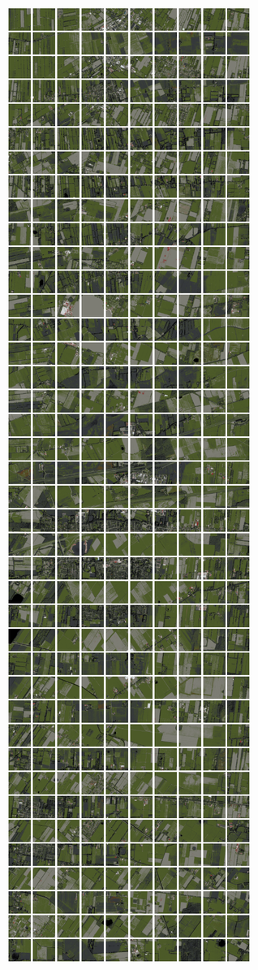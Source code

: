 <html>
<div>
<img src="https://github.com/HakkaTjakka/NL_TILE_MAP/blob/main/18/642/-1066/r.6420.-10660.png" height="44" width="44">
<img src="https://github.com/HakkaTjakka/NL_TILE_MAP/blob/main/18/642/-1066/r.6421.-10660.png" height="44" width="44">
<img src="https://github.com/HakkaTjakka/NL_TILE_MAP/blob/main/18/642/-1066/r.6422.-10660.png" height="44" width="44">
<img src="https://github.com/HakkaTjakka/NL_TILE_MAP/blob/main/18/642/-1066/r.6423.-10660.png" height="44" width="44">
<img src="https://github.com/HakkaTjakka/NL_TILE_MAP/blob/main/18/642/-1066/r.6424.-10660.png" height="44" width="44">
<img src="https://github.com/HakkaTjakka/NL_TILE_MAP/blob/main/18/642/-1066/r.6425.-10660.png" height="44" width="44">
<img src="https://github.com/HakkaTjakka/NL_TILE_MAP/blob/main/18/642/-1066/r.6426.-10660.png" height="44" width="44">
<img src="https://github.com/HakkaTjakka/NL_TILE_MAP/blob/main/18/642/-1066/r.6427.-10660.png" height="44" width="44">
<img src="https://github.com/HakkaTjakka/NL_TILE_MAP/blob/main/18/642/-1066/r.6428.-10660.png" height="44" width="44">
<img src="https://github.com/HakkaTjakka/NL_TILE_MAP/blob/main/18/642/-1066/r.6429.-10660.png" height="44" width="44">
<img src="https://github.com/HakkaTjakka/NL_TILE_MAP/blob/main/18/643/-1066/r.6430.-10660.png" height="44" width="44">
<img src="https://github.com/HakkaTjakka/NL_TILE_MAP/blob/main/18/643/-1066/r.6431.-10660.png" height="44" width="44">
<img src="https://github.com/HakkaTjakka/NL_TILE_MAP/blob/main/18/643/-1066/r.6432.-10660.png" height="44" width="44">
<img src="https://github.com/HakkaTjakka/NL_TILE_MAP/blob/main/18/643/-1066/r.6433.-10660.png" height="44" width="44">
<img src="https://github.com/HakkaTjakka/NL_TILE_MAP/blob/main/18/643/-1066/r.6434.-10660.png" height="44" width="44">
<img src="https://github.com/HakkaTjakka/NL_TILE_MAP/blob/main/18/643/-1066/r.6435.-10660.png" height="44" width="44">
<img src="https://github.com/HakkaTjakka/NL_TILE_MAP/blob/main/18/643/-1066/r.6436.-10660.png" height="44" width="44">
<img src="https://github.com/HakkaTjakka/NL_TILE_MAP/blob/main/18/643/-1066/r.6437.-10660.png" height="44" width="44">
<img src="https://github.com/HakkaTjakka/NL_TILE_MAP/blob/main/18/643/-1066/r.6438.-10660.png" height="44" width="44">
<img src="https://github.com/HakkaTjakka/NL_TILE_MAP/blob/main/18/643/-1066/r.6439.-10660.png" height="44" width="44">
<br>
<img src="https://github.com/HakkaTjakka/NL_TILE_MAP/blob/main/18/642/-1066/r.6420.-10659.png" height="44" width="44">
<img src="https://github.com/HakkaTjakka/NL_TILE_MAP/blob/main/18/642/-1066/r.6421.-10659.png" height="44" width="44">
<img src="https://github.com/HakkaTjakka/NL_TILE_MAP/blob/main/18/642/-1066/r.6422.-10659.png" height="44" width="44">
<img src="https://github.com/HakkaTjakka/NL_TILE_MAP/blob/main/18/642/-1066/r.6423.-10659.png" height="44" width="44">
<img src="https://github.com/HakkaTjakka/NL_TILE_MAP/blob/main/18/642/-1066/r.6424.-10659.png" height="44" width="44">
<img src="https://github.com/HakkaTjakka/NL_TILE_MAP/blob/main/18/642/-1066/r.6425.-10659.png" height="44" width="44">
<img src="https://github.com/HakkaTjakka/NL_TILE_MAP/blob/main/18/642/-1066/r.6426.-10659.png" height="44" width="44">
<img src="https://github.com/HakkaTjakka/NL_TILE_MAP/blob/main/18/642/-1066/r.6427.-10659.png" height="44" width="44">
<img src="https://github.com/HakkaTjakka/NL_TILE_MAP/blob/main/18/642/-1066/r.6428.-10659.png" height="44" width="44">
<img src="https://github.com/HakkaTjakka/NL_TILE_MAP/blob/main/18/642/-1066/r.6429.-10659.png" height="44" width="44">
<img src="https://github.com/HakkaTjakka/NL_TILE_MAP/blob/main/18/643/-1066/r.6430.-10659.png" height="44" width="44">
<img src="https://github.com/HakkaTjakka/NL_TILE_MAP/blob/main/18/643/-1066/r.6431.-10659.png" height="44" width="44">
<img src="https://github.com/HakkaTjakka/NL_TILE_MAP/blob/main/18/643/-1066/r.6432.-10659.png" height="44" width="44">
<img src="https://github.com/HakkaTjakka/NL_TILE_MAP/blob/main/18/643/-1066/r.6433.-10659.png" height="44" width="44">
<img src="https://github.com/HakkaTjakka/NL_TILE_MAP/blob/main/18/643/-1066/r.6434.-10659.png" height="44" width="44">
<img src="https://github.com/HakkaTjakka/NL_TILE_MAP/blob/main/18/643/-1066/r.6435.-10659.png" height="44" width="44">
<img src="https://github.com/HakkaTjakka/NL_TILE_MAP/blob/main/18/643/-1066/r.6436.-10659.png" height="44" width="44">
<img src="https://github.com/HakkaTjakka/NL_TILE_MAP/blob/main/18/643/-1066/r.6437.-10659.png" height="44" width="44">
<img src="https://github.com/HakkaTjakka/NL_TILE_MAP/blob/main/18/643/-1066/r.6438.-10659.png" height="44" width="44">
<img src="https://github.com/HakkaTjakka/NL_TILE_MAP/blob/main/18/643/-1066/r.6439.-10659.png" height="44" width="44">
<br>
<img src="https://github.com/HakkaTjakka/NL_TILE_MAP/blob/main/18/642/-1066/r.6420.-10658.png" height="44" width="44">
<img src="https://github.com/HakkaTjakka/NL_TILE_MAP/blob/main/18/642/-1066/r.6421.-10658.png" height="44" width="44">
<img src="https://github.com/HakkaTjakka/NL_TILE_MAP/blob/main/18/642/-1066/r.6422.-10658.png" height="44" width="44">
<img src="https://github.com/HakkaTjakka/NL_TILE_MAP/blob/main/18/642/-1066/r.6423.-10658.png" height="44" width="44">
<img src="https://github.com/HakkaTjakka/NL_TILE_MAP/blob/main/18/642/-1066/r.6424.-10658.png" height="44" width="44">
<img src="https://github.com/HakkaTjakka/NL_TILE_MAP/blob/main/18/642/-1066/r.6425.-10658.png" height="44" width="44">
<img src="https://github.com/HakkaTjakka/NL_TILE_MAP/blob/main/18/642/-1066/r.6426.-10658.png" height="44" width="44">
<img src="https://github.com/HakkaTjakka/NL_TILE_MAP/blob/main/18/642/-1066/r.6427.-10658.png" height="44" width="44">
<img src="https://github.com/HakkaTjakka/NL_TILE_MAP/blob/main/18/642/-1066/r.6428.-10658.png" height="44" width="44">
<img src="https://github.com/HakkaTjakka/NL_TILE_MAP/blob/main/18/642/-1066/r.6429.-10658.png" height="44" width="44">
<img src="https://github.com/HakkaTjakka/NL_TILE_MAP/blob/main/18/643/-1066/r.6430.-10658.png" height="44" width="44">
<img src="https://github.com/HakkaTjakka/NL_TILE_MAP/blob/main/18/643/-1066/r.6431.-10658.png" height="44" width="44">
<img src="https://github.com/HakkaTjakka/NL_TILE_MAP/blob/main/18/643/-1066/r.6432.-10658.png" height="44" width="44">
<img src="https://github.com/HakkaTjakka/NL_TILE_MAP/blob/main/18/643/-1066/r.6433.-10658.png" height="44" width="44">
<img src="https://github.com/HakkaTjakka/NL_TILE_MAP/blob/main/18/643/-1066/r.6434.-10658.png" height="44" width="44">
<img src="https://github.com/HakkaTjakka/NL_TILE_MAP/blob/main/18/643/-1066/r.6435.-10658.png" height="44" width="44">
<img src="https://github.com/HakkaTjakka/NL_TILE_MAP/blob/main/18/643/-1066/r.6436.-10658.png" height="44" width="44">
<img src="https://github.com/HakkaTjakka/NL_TILE_MAP/blob/main/18/643/-1066/r.6437.-10658.png" height="44" width="44">
<img src="https://github.com/HakkaTjakka/NL_TILE_MAP/blob/main/18/643/-1066/r.6438.-10658.png" height="44" width="44">
<img src="https://github.com/HakkaTjakka/NL_TILE_MAP/blob/main/18/643/-1066/r.6439.-10658.png" height="44" width="44">
<br>
<img src="https://github.com/HakkaTjakka/NL_TILE_MAP/blob/main/18/642/-1066/r.6420.-10657.png" height="44" width="44">
<img src="https://github.com/HakkaTjakka/NL_TILE_MAP/blob/main/18/642/-1066/r.6421.-10657.png" height="44" width="44">
<img src="https://github.com/HakkaTjakka/NL_TILE_MAP/blob/main/18/642/-1066/r.6422.-10657.png" height="44" width="44">
<img src="https://github.com/HakkaTjakka/NL_TILE_MAP/blob/main/18/642/-1066/r.6423.-10657.png" height="44" width="44">
<img src="https://github.com/HakkaTjakka/NL_TILE_MAP/blob/main/18/642/-1066/r.6424.-10657.png" height="44" width="44">
<img src="https://github.com/HakkaTjakka/NL_TILE_MAP/blob/main/18/642/-1066/r.6425.-10657.png" height="44" width="44">
<img src="https://github.com/HakkaTjakka/NL_TILE_MAP/blob/main/18/642/-1066/r.6426.-10657.png" height="44" width="44">
<img src="https://github.com/HakkaTjakka/NL_TILE_MAP/blob/main/18/642/-1066/r.6427.-10657.png" height="44" width="44">
<img src="https://github.com/HakkaTjakka/NL_TILE_MAP/blob/main/18/642/-1066/r.6428.-10657.png" height="44" width="44">
<img src="https://github.com/HakkaTjakka/NL_TILE_MAP/blob/main/18/642/-1066/r.6429.-10657.png" height="44" width="44">
<img src="https://github.com/HakkaTjakka/NL_TILE_MAP/blob/main/18/643/-1066/r.6430.-10657.png" height="44" width="44">
<img src="https://github.com/HakkaTjakka/NL_TILE_MAP/blob/main/18/643/-1066/r.6431.-10657.png" height="44" width="44">
<img src="https://github.com/HakkaTjakka/NL_TILE_MAP/blob/main/18/643/-1066/r.6432.-10657.png" height="44" width="44">
<img src="https://github.com/HakkaTjakka/NL_TILE_MAP/blob/main/18/643/-1066/r.6433.-10657.png" height="44" width="44">
<img src="https://github.com/HakkaTjakka/NL_TILE_MAP/blob/main/18/643/-1066/r.6434.-10657.png" height="44" width="44">
<img src="https://github.com/HakkaTjakka/NL_TILE_MAP/blob/main/18/643/-1066/r.6435.-10657.png" height="44" width="44">
<img src="https://github.com/HakkaTjakka/NL_TILE_MAP/blob/main/18/643/-1066/r.6436.-10657.png" height="44" width="44">
<img src="https://github.com/HakkaTjakka/NL_TILE_MAP/blob/main/18/643/-1066/r.6437.-10657.png" height="44" width="44">
<img src="https://github.com/HakkaTjakka/NL_TILE_MAP/blob/main/18/643/-1066/r.6438.-10657.png" height="44" width="44">
<img src="https://github.com/HakkaTjakka/NL_TILE_MAP/blob/main/18/643/-1066/r.6439.-10657.png" height="44" width="44">
<br>
<img src="https://github.com/HakkaTjakka/NL_TILE_MAP/blob/main/18/642/-1066/r.6420.-10656.png" height="44" width="44">
<img src="https://github.com/HakkaTjakka/NL_TILE_MAP/blob/main/18/642/-1066/r.6421.-10656.png" height="44" width="44">
<img src="https://github.com/HakkaTjakka/NL_TILE_MAP/blob/main/18/642/-1066/r.6422.-10656.png" height="44" width="44">
<img src="https://github.com/HakkaTjakka/NL_TILE_MAP/blob/main/18/642/-1066/r.6423.-10656.png" height="44" width="44">
<img src="https://github.com/HakkaTjakka/NL_TILE_MAP/blob/main/18/642/-1066/r.6424.-10656.png" height="44" width="44">
<img src="https://github.com/HakkaTjakka/NL_TILE_MAP/blob/main/18/642/-1066/r.6425.-10656.png" height="44" width="44">
<img src="https://github.com/HakkaTjakka/NL_TILE_MAP/blob/main/18/642/-1066/r.6426.-10656.png" height="44" width="44">
<img src="https://github.com/HakkaTjakka/NL_TILE_MAP/blob/main/18/642/-1066/r.6427.-10656.png" height="44" width="44">
<img src="https://github.com/HakkaTjakka/NL_TILE_MAP/blob/main/18/642/-1066/r.6428.-10656.png" height="44" width="44">
<img src="https://github.com/HakkaTjakka/NL_TILE_MAP/blob/main/18/642/-1066/r.6429.-10656.png" height="44" width="44">
<img src="https://github.com/HakkaTjakka/NL_TILE_MAP/blob/main/18/643/-1066/r.6430.-10656.png" height="44" width="44">
<img src="https://github.com/HakkaTjakka/NL_TILE_MAP/blob/main/18/643/-1066/r.6431.-10656.png" height="44" width="44">
<img src="https://github.com/HakkaTjakka/NL_TILE_MAP/blob/main/18/643/-1066/r.6432.-10656.png" height="44" width="44">
<img src="https://github.com/HakkaTjakka/NL_TILE_MAP/blob/main/18/643/-1066/r.6433.-10656.png" height="44" width="44">
<img src="https://github.com/HakkaTjakka/NL_TILE_MAP/blob/main/18/643/-1066/r.6434.-10656.png" height="44" width="44">
<img src="https://github.com/HakkaTjakka/NL_TILE_MAP/blob/main/18/643/-1066/r.6435.-10656.png" height="44" width="44">
<img src="https://github.com/HakkaTjakka/NL_TILE_MAP/blob/main/18/643/-1066/r.6436.-10656.png" height="44" width="44">
<img src="https://github.com/HakkaTjakka/NL_TILE_MAP/blob/main/18/643/-1066/r.6437.-10656.png" height="44" width="44">
<img src="https://github.com/HakkaTjakka/NL_TILE_MAP/blob/main/18/643/-1066/r.6438.-10656.png" height="44" width="44">
<img src="https://github.com/HakkaTjakka/NL_TILE_MAP/blob/main/18/643/-1066/r.6439.-10656.png" height="44" width="44">
<br>
<img src="https://github.com/HakkaTjakka/NL_TILE_MAP/blob/main/18/642/-1066/r.6420.-10655.png" height="44" width="44">
<img src="https://github.com/HakkaTjakka/NL_TILE_MAP/blob/main/18/642/-1066/r.6421.-10655.png" height="44" width="44">
<img src="https://github.com/HakkaTjakka/NL_TILE_MAP/blob/main/18/642/-1066/r.6422.-10655.png" height="44" width="44">
<img src="https://github.com/HakkaTjakka/NL_TILE_MAP/blob/main/18/642/-1066/r.6423.-10655.png" height="44" width="44">
<img src="https://github.com/HakkaTjakka/NL_TILE_MAP/blob/main/18/642/-1066/r.6424.-10655.png" height="44" width="44">
<img src="https://github.com/HakkaTjakka/NL_TILE_MAP/blob/main/18/642/-1066/r.6425.-10655.png" height="44" width="44">
<img src="https://github.com/HakkaTjakka/NL_TILE_MAP/blob/main/18/642/-1066/r.6426.-10655.png" height="44" width="44">
<img src="https://github.com/HakkaTjakka/NL_TILE_MAP/blob/main/18/642/-1066/r.6427.-10655.png" height="44" width="44">
<img src="https://github.com/HakkaTjakka/NL_TILE_MAP/blob/main/18/642/-1066/r.6428.-10655.png" height="44" width="44">
<img src="https://github.com/HakkaTjakka/NL_TILE_MAP/blob/main/18/642/-1066/r.6429.-10655.png" height="44" width="44">
<img src="https://github.com/HakkaTjakka/NL_TILE_MAP/blob/main/18/643/-1066/r.6430.-10655.png" height="44" width="44">
<img src="https://github.com/HakkaTjakka/NL_TILE_MAP/blob/main/18/643/-1066/r.6431.-10655.png" height="44" width="44">
<img src="https://github.com/HakkaTjakka/NL_TILE_MAP/blob/main/18/643/-1066/r.6432.-10655.png" height="44" width="44">
<img src="https://github.com/HakkaTjakka/NL_TILE_MAP/blob/main/18/643/-1066/r.6433.-10655.png" height="44" width="44">
<img src="https://github.com/HakkaTjakka/NL_TILE_MAP/blob/main/18/643/-1066/r.6434.-10655.png" height="44" width="44">
<img src="https://github.com/HakkaTjakka/NL_TILE_MAP/blob/main/18/643/-1066/r.6435.-10655.png" height="44" width="44">
<img src="https://github.com/HakkaTjakka/NL_TILE_MAP/blob/main/18/643/-1066/r.6436.-10655.png" height="44" width="44">
<img src="https://github.com/HakkaTjakka/NL_TILE_MAP/blob/main/18/643/-1066/r.6437.-10655.png" height="44" width="44">
<img src="https://github.com/HakkaTjakka/NL_TILE_MAP/blob/main/18/643/-1066/r.6438.-10655.png" height="44" width="44">
<img src="https://github.com/HakkaTjakka/NL_TILE_MAP/blob/main/18/643/-1066/r.6439.-10655.png" height="44" width="44">
<br>
<img src="https://github.com/HakkaTjakka/NL_TILE_MAP/blob/main/18/642/-1066/r.6420.-10654.png" height="44" width="44">
<img src="https://github.com/HakkaTjakka/NL_TILE_MAP/blob/main/18/642/-1066/r.6421.-10654.png" height="44" width="44">
<img src="https://github.com/HakkaTjakka/NL_TILE_MAP/blob/main/18/642/-1066/r.6422.-10654.png" height="44" width="44">
<img src="https://github.com/HakkaTjakka/NL_TILE_MAP/blob/main/18/642/-1066/r.6423.-10654.png" height="44" width="44">
<img src="https://github.com/HakkaTjakka/NL_TILE_MAP/blob/main/18/642/-1066/r.6424.-10654.png" height="44" width="44">
<img src="https://github.com/HakkaTjakka/NL_TILE_MAP/blob/main/18/642/-1066/r.6425.-10654.png" height="44" width="44">
<img src="https://github.com/HakkaTjakka/NL_TILE_MAP/blob/main/18/642/-1066/r.6426.-10654.png" height="44" width="44">
<img src="https://github.com/HakkaTjakka/NL_TILE_MAP/blob/main/18/642/-1066/r.6427.-10654.png" height="44" width="44">
<img src="https://github.com/HakkaTjakka/NL_TILE_MAP/blob/main/18/642/-1066/r.6428.-10654.png" height="44" width="44">
<img src="https://github.com/HakkaTjakka/NL_TILE_MAP/blob/main/18/642/-1066/r.6429.-10654.png" height="44" width="44">
<img src="https://github.com/HakkaTjakka/NL_TILE_MAP/blob/main/18/643/-1066/r.6430.-10654.png" height="44" width="44">
<img src="https://github.com/HakkaTjakka/NL_TILE_MAP/blob/main/18/643/-1066/r.6431.-10654.png" height="44" width="44">
<img src="https://github.com/HakkaTjakka/NL_TILE_MAP/blob/main/18/643/-1066/r.6432.-10654.png" height="44" width="44">
<img src="https://github.com/HakkaTjakka/NL_TILE_MAP/blob/main/18/643/-1066/r.6433.-10654.png" height="44" width="44">
<img src="https://github.com/HakkaTjakka/NL_TILE_MAP/blob/main/18/643/-1066/r.6434.-10654.png" height="44" width="44">
<img src="https://github.com/HakkaTjakka/NL_TILE_MAP/blob/main/18/643/-1066/r.6435.-10654.png" height="44" width="44">
<img src="https://github.com/HakkaTjakka/NL_TILE_MAP/blob/main/18/643/-1066/r.6436.-10654.png" height="44" width="44">
<img src="https://github.com/HakkaTjakka/NL_TILE_MAP/blob/main/18/643/-1066/r.6437.-10654.png" height="44" width="44">
<img src="https://github.com/HakkaTjakka/NL_TILE_MAP/blob/main/18/643/-1066/r.6438.-10654.png" height="44" width="44">
<img src="https://github.com/HakkaTjakka/NL_TILE_MAP/blob/main/18/643/-1066/r.6439.-10654.png" height="44" width="44">
<br>
<img src="https://github.com/HakkaTjakka/NL_TILE_MAP/blob/main/18/642/-1066/r.6420.-10653.png" height="44" width="44">
<img src="https://github.com/HakkaTjakka/NL_TILE_MAP/blob/main/18/642/-1066/r.6421.-10653.png" height="44" width="44">
<img src="https://github.com/HakkaTjakka/NL_TILE_MAP/blob/main/18/642/-1066/r.6422.-10653.png" height="44" width="44">
<img src="https://github.com/HakkaTjakka/NL_TILE_MAP/blob/main/18/642/-1066/r.6423.-10653.png" height="44" width="44">
<img src="https://github.com/HakkaTjakka/NL_TILE_MAP/blob/main/18/642/-1066/r.6424.-10653.png" height="44" width="44">
<img src="https://github.com/HakkaTjakka/NL_TILE_MAP/blob/main/18/642/-1066/r.6425.-10653.png" height="44" width="44">
<img src="https://github.com/HakkaTjakka/NL_TILE_MAP/blob/main/18/642/-1066/r.6426.-10653.png" height="44" width="44">
<img src="https://github.com/HakkaTjakka/NL_TILE_MAP/blob/main/18/642/-1066/r.6427.-10653.png" height="44" width="44">
<img src="https://github.com/HakkaTjakka/NL_TILE_MAP/blob/main/18/642/-1066/r.6428.-10653.png" height="44" width="44">
<img src="https://github.com/HakkaTjakka/NL_TILE_MAP/blob/main/18/642/-1066/r.6429.-10653.png" height="44" width="44">
<img src="https://github.com/HakkaTjakka/NL_TILE_MAP/blob/main/18/643/-1066/r.6430.-10653.png" height="44" width="44">
<img src="https://github.com/HakkaTjakka/NL_TILE_MAP/blob/main/18/643/-1066/r.6431.-10653.png" height="44" width="44">
<img src="https://github.com/HakkaTjakka/NL_TILE_MAP/blob/main/18/643/-1066/r.6432.-10653.png" height="44" width="44">
<img src="https://github.com/HakkaTjakka/NL_TILE_MAP/blob/main/18/643/-1066/r.6433.-10653.png" height="44" width="44">
<img src="https://github.com/HakkaTjakka/NL_TILE_MAP/blob/main/18/643/-1066/r.6434.-10653.png" height="44" width="44">
<img src="https://github.com/HakkaTjakka/NL_TILE_MAP/blob/main/18/643/-1066/r.6435.-10653.png" height="44" width="44">
<img src="https://github.com/HakkaTjakka/NL_TILE_MAP/blob/main/18/643/-1066/r.6436.-10653.png" height="44" width="44">
<img src="https://github.com/HakkaTjakka/NL_TILE_MAP/blob/main/18/643/-1066/r.6437.-10653.png" height="44" width="44">
<img src="https://github.com/HakkaTjakka/NL_TILE_MAP/blob/main/18/643/-1066/r.6438.-10653.png" height="44" width="44">
<img src="https://github.com/HakkaTjakka/NL_TILE_MAP/blob/main/18/643/-1066/r.6439.-10653.png" height="44" width="44">
<br>
<img src="https://github.com/HakkaTjakka/NL_TILE_MAP/blob/main/18/642/-1066/r.6420.-10652.png" height="44" width="44">
<img src="https://github.com/HakkaTjakka/NL_TILE_MAP/blob/main/18/642/-1066/r.6421.-10652.png" height="44" width="44">
<img src="https://github.com/HakkaTjakka/NL_TILE_MAP/blob/main/18/642/-1066/r.6422.-10652.png" height="44" width="44">
<img src="https://github.com/HakkaTjakka/NL_TILE_MAP/blob/main/18/642/-1066/r.6423.-10652.png" height="44" width="44">
<img src="https://github.com/HakkaTjakka/NL_TILE_MAP/blob/main/18/642/-1066/r.6424.-10652.png" height="44" width="44">
<img src="https://github.com/HakkaTjakka/NL_TILE_MAP/blob/main/18/642/-1066/r.6425.-10652.png" height="44" width="44">
<img src="https://github.com/HakkaTjakka/NL_TILE_MAP/blob/main/18/642/-1066/r.6426.-10652.png" height="44" width="44">
<img src="https://github.com/HakkaTjakka/NL_TILE_MAP/blob/main/18/642/-1066/r.6427.-10652.png" height="44" width="44">
<img src="https://github.com/HakkaTjakka/NL_TILE_MAP/blob/main/18/642/-1066/r.6428.-10652.png" height="44" width="44">
<img src="https://github.com/HakkaTjakka/NL_TILE_MAP/blob/main/18/642/-1066/r.6429.-10652.png" height="44" width="44">
<img src="https://github.com/HakkaTjakka/NL_TILE_MAP/blob/main/18/643/-1066/r.6430.-10652.png" height="44" width="44">
<img src="https://github.com/HakkaTjakka/NL_TILE_MAP/blob/main/18/643/-1066/r.6431.-10652.png" height="44" width="44">
<img src="https://github.com/HakkaTjakka/NL_TILE_MAP/blob/main/18/643/-1066/r.6432.-10652.png" height="44" width="44">
<img src="https://github.com/HakkaTjakka/NL_TILE_MAP/blob/main/18/643/-1066/r.6433.-10652.png" height="44" width="44">
<img src="https://github.com/HakkaTjakka/NL_TILE_MAP/blob/main/18/643/-1066/r.6434.-10652.png" height="44" width="44">
<img src="https://github.com/HakkaTjakka/NL_TILE_MAP/blob/main/18/643/-1066/r.6435.-10652.png" height="44" width="44">
<img src="https://github.com/HakkaTjakka/NL_TILE_MAP/blob/main/18/643/-1066/r.6436.-10652.png" height="44" width="44">
<img src="https://github.com/HakkaTjakka/NL_TILE_MAP/blob/main/18/643/-1066/r.6437.-10652.png" height="44" width="44">
<img src="https://github.com/HakkaTjakka/NL_TILE_MAP/blob/main/18/643/-1066/r.6438.-10652.png" height="44" width="44">
<img src="https://github.com/HakkaTjakka/NL_TILE_MAP/blob/main/18/643/-1066/r.6439.-10652.png" height="44" width="44">
<br>
<img src="https://github.com/HakkaTjakka/NL_TILE_MAP/blob/main/18/642/-1066/r.6420.-10651.png" height="44" width="44">
<img src="https://github.com/HakkaTjakka/NL_TILE_MAP/blob/main/18/642/-1066/r.6421.-10651.png" height="44" width="44">
<img src="https://github.com/HakkaTjakka/NL_TILE_MAP/blob/main/18/642/-1066/r.6422.-10651.png" height="44" width="44">
<img src="https://github.com/HakkaTjakka/NL_TILE_MAP/blob/main/18/642/-1066/r.6423.-10651.png" height="44" width="44">
<img src="https://github.com/HakkaTjakka/NL_TILE_MAP/blob/main/18/642/-1066/r.6424.-10651.png" height="44" width="44">
<img src="https://github.com/HakkaTjakka/NL_TILE_MAP/blob/main/18/642/-1066/r.6425.-10651.png" height="44" width="44">
<img src="https://github.com/HakkaTjakka/NL_TILE_MAP/blob/main/18/642/-1066/r.6426.-10651.png" height="44" width="44">
<img src="https://github.com/HakkaTjakka/NL_TILE_MAP/blob/main/18/642/-1066/r.6427.-10651.png" height="44" width="44">
<img src="https://github.com/HakkaTjakka/NL_TILE_MAP/blob/main/18/642/-1066/r.6428.-10651.png" height="44" width="44">
<img src="https://github.com/HakkaTjakka/NL_TILE_MAP/blob/main/18/642/-1066/r.6429.-10651.png" height="44" width="44">
<img src="https://github.com/HakkaTjakka/NL_TILE_MAP/blob/main/18/643/-1066/r.6430.-10651.png" height="44" width="44">
<img src="https://github.com/HakkaTjakka/NL_TILE_MAP/blob/main/18/643/-1066/r.6431.-10651.png" height="44" width="44">
<img src="https://github.com/HakkaTjakka/NL_TILE_MAP/blob/main/18/643/-1066/r.6432.-10651.png" height="44" width="44">
<img src="https://github.com/HakkaTjakka/NL_TILE_MAP/blob/main/18/643/-1066/r.6433.-10651.png" height="44" width="44">
<img src="https://github.com/HakkaTjakka/NL_TILE_MAP/blob/main/18/643/-1066/r.6434.-10651.png" height="44" width="44">
<img src="https://github.com/HakkaTjakka/NL_TILE_MAP/blob/main/18/643/-1066/r.6435.-10651.png" height="44" width="44">
<img src="https://github.com/HakkaTjakka/NL_TILE_MAP/blob/main/18/643/-1066/r.6436.-10651.png" height="44" width="44">
<img src="https://github.com/HakkaTjakka/NL_TILE_MAP/blob/main/18/643/-1066/r.6437.-10651.png" height="44" width="44">
<img src="https://github.com/HakkaTjakka/NL_TILE_MAP/blob/main/18/643/-1066/r.6438.-10651.png" height="44" width="44">
<img src="https://github.com/HakkaTjakka/NL_TILE_MAP/blob/main/18/643/-1066/r.6439.-10651.png" height="44" width="44">
<br>
<img src="https://github.com/HakkaTjakka/NL_TILE_MAP/blob/main/18/642/-1065/r.6420.-10650.png" height="44" width="44">
<img src="https://github.com/HakkaTjakka/NL_TILE_MAP/blob/main/18/642/-1065/r.6421.-10650.png" height="44" width="44">
<img src="https://github.com/HakkaTjakka/NL_TILE_MAP/blob/main/18/642/-1065/r.6422.-10650.png" height="44" width="44">
<img src="https://github.com/HakkaTjakka/NL_TILE_MAP/blob/main/18/642/-1065/r.6423.-10650.png" height="44" width="44">
<img src="https://github.com/HakkaTjakka/NL_TILE_MAP/blob/main/18/642/-1065/r.6424.-10650.png" height="44" width="44">
<img src="https://github.com/HakkaTjakka/NL_TILE_MAP/blob/main/18/642/-1065/r.6425.-10650.png" height="44" width="44">
<img src="https://github.com/HakkaTjakka/NL_TILE_MAP/blob/main/18/642/-1065/r.6426.-10650.png" height="44" width="44">
<img src="https://github.com/HakkaTjakka/NL_TILE_MAP/blob/main/18/642/-1065/r.6427.-10650.png" height="44" width="44">
<img src="https://github.com/HakkaTjakka/NL_TILE_MAP/blob/main/18/642/-1065/r.6428.-10650.png" height="44" width="44">
<img src="https://github.com/HakkaTjakka/NL_TILE_MAP/blob/main/18/642/-1065/r.6429.-10650.png" height="44" width="44">
<img src="https://github.com/HakkaTjakka/NL_TILE_MAP/blob/main/18/643/-1065/r.6430.-10650.png" height="44" width="44">
<img src="https://github.com/HakkaTjakka/NL_TILE_MAP/blob/main/18/643/-1065/r.6431.-10650.png" height="44" width="44">
<img src="https://github.com/HakkaTjakka/NL_TILE_MAP/blob/main/18/643/-1065/r.6432.-10650.png" height="44" width="44">
<img src="https://github.com/HakkaTjakka/NL_TILE_MAP/blob/main/18/643/-1065/r.6433.-10650.png" height="44" width="44">
<img src="https://github.com/HakkaTjakka/NL_TILE_MAP/blob/main/18/643/-1065/r.6434.-10650.png" height="44" width="44">
<img src="https://github.com/HakkaTjakka/NL_TILE_MAP/blob/main/18/643/-1065/r.6435.-10650.png" height="44" width="44">
<img src="https://github.com/HakkaTjakka/NL_TILE_MAP/blob/main/18/643/-1065/r.6436.-10650.png" height="44" width="44">
<img src="https://github.com/HakkaTjakka/NL_TILE_MAP/blob/main/18/643/-1065/r.6437.-10650.png" height="44" width="44">
<img src="https://github.com/HakkaTjakka/NL_TILE_MAP/blob/main/18/643/-1065/r.6438.-10650.png" height="44" width="44">
<img src="https://github.com/HakkaTjakka/NL_TILE_MAP/blob/main/18/643/-1065/r.6439.-10650.png" height="44" width="44">
<br>
<img src="https://github.com/HakkaTjakka/NL_TILE_MAP/blob/main/18/642/-1065/r.6420.-10649.png" height="44" width="44">
<img src="https://github.com/HakkaTjakka/NL_TILE_MAP/blob/main/18/642/-1065/r.6421.-10649.png" height="44" width="44">
<img src="https://github.com/HakkaTjakka/NL_TILE_MAP/blob/main/18/642/-1065/r.6422.-10649.png" height="44" width="44">
<img src="https://github.com/HakkaTjakka/NL_TILE_MAP/blob/main/18/642/-1065/r.6423.-10649.png" height="44" width="44">
<img src="https://github.com/HakkaTjakka/NL_TILE_MAP/blob/main/18/642/-1065/r.6424.-10649.png" height="44" width="44">
<img src="https://github.com/HakkaTjakka/NL_TILE_MAP/blob/main/18/642/-1065/r.6425.-10649.png" height="44" width="44">
<img src="https://github.com/HakkaTjakka/NL_TILE_MAP/blob/main/18/642/-1065/r.6426.-10649.png" height="44" width="44">
<img src="https://github.com/HakkaTjakka/NL_TILE_MAP/blob/main/18/642/-1065/r.6427.-10649.png" height="44" width="44">
<img src="https://github.com/HakkaTjakka/NL_TILE_MAP/blob/main/18/642/-1065/r.6428.-10649.png" height="44" width="44">
<img src="https://github.com/HakkaTjakka/NL_TILE_MAP/blob/main/18/642/-1065/r.6429.-10649.png" height="44" width="44">
<img src="https://github.com/HakkaTjakka/NL_TILE_MAP/blob/main/18/643/-1065/r.6430.-10649.png" height="44" width="44">
<img src="https://github.com/HakkaTjakka/NL_TILE_MAP/blob/main/18/643/-1065/r.6431.-10649.png" height="44" width="44">
<img src="https://github.com/HakkaTjakka/NL_TILE_MAP/blob/main/18/643/-1065/r.6432.-10649.png" height="44" width="44">
<img src="https://github.com/HakkaTjakka/NL_TILE_MAP/blob/main/18/643/-1065/r.6433.-10649.png" height="44" width="44">
<img src="https://github.com/HakkaTjakka/NL_TILE_MAP/blob/main/18/643/-1065/r.6434.-10649.png" height="44" width="44">
<img src="https://github.com/HakkaTjakka/NL_TILE_MAP/blob/main/18/643/-1065/r.6435.-10649.png" height="44" width="44">
<img src="https://github.com/HakkaTjakka/NL_TILE_MAP/blob/main/18/643/-1065/r.6436.-10649.png" height="44" width="44">
<img src="https://github.com/HakkaTjakka/NL_TILE_MAP/blob/main/18/643/-1065/r.6437.-10649.png" height="44" width="44">
<img src="https://github.com/HakkaTjakka/NL_TILE_MAP/blob/main/18/643/-1065/r.6438.-10649.png" height="44" width="44">
<img src="https://github.com/HakkaTjakka/NL_TILE_MAP/blob/main/18/643/-1065/r.6439.-10649.png" height="44" width="44">
<br>
<img src="https://github.com/HakkaTjakka/NL_TILE_MAP/blob/main/18/642/-1065/r.6420.-10648.png" height="44" width="44">
<img src="https://github.com/HakkaTjakka/NL_TILE_MAP/blob/main/18/642/-1065/r.6421.-10648.png" height="44" width="44">
<img src="https://github.com/HakkaTjakka/NL_TILE_MAP/blob/main/18/642/-1065/r.6422.-10648.png" height="44" width="44">
<img src="https://github.com/HakkaTjakka/NL_TILE_MAP/blob/main/18/642/-1065/r.6423.-10648.png" height="44" width="44">
<img src="https://github.com/HakkaTjakka/NL_TILE_MAP/blob/main/18/642/-1065/r.6424.-10648.png" height="44" width="44">
<img src="https://github.com/HakkaTjakka/NL_TILE_MAP/blob/main/18/642/-1065/r.6425.-10648.png" height="44" width="44">
<img src="https://github.com/HakkaTjakka/NL_TILE_MAP/blob/main/18/642/-1065/r.6426.-10648.png" height="44" width="44">
<img src="https://github.com/HakkaTjakka/NL_TILE_MAP/blob/main/18/642/-1065/r.6427.-10648.png" height="44" width="44">
<img src="https://github.com/HakkaTjakka/NL_TILE_MAP/blob/main/18/642/-1065/r.6428.-10648.png" height="44" width="44">
<img src="https://github.com/HakkaTjakka/NL_TILE_MAP/blob/main/18/642/-1065/r.6429.-10648.png" height="44" width="44">
<img src="https://github.com/HakkaTjakka/NL_TILE_MAP/blob/main/18/643/-1065/r.6430.-10648.png" height="44" width="44">
<img src="https://github.com/HakkaTjakka/NL_TILE_MAP/blob/main/18/643/-1065/r.6431.-10648.png" height="44" width="44">
<img src="https://github.com/HakkaTjakka/NL_TILE_MAP/blob/main/18/643/-1065/r.6432.-10648.png" height="44" width="44">
<img src="https://github.com/HakkaTjakka/NL_TILE_MAP/blob/main/18/643/-1065/r.6433.-10648.png" height="44" width="44">
<img src="https://github.com/HakkaTjakka/NL_TILE_MAP/blob/main/18/643/-1065/r.6434.-10648.png" height="44" width="44">
<img src="https://github.com/HakkaTjakka/NL_TILE_MAP/blob/main/18/643/-1065/r.6435.-10648.png" height="44" width="44">
<img src="https://github.com/HakkaTjakka/NL_TILE_MAP/blob/main/18/643/-1065/r.6436.-10648.png" height="44" width="44">
<img src="https://github.com/HakkaTjakka/NL_TILE_MAP/blob/main/18/643/-1065/r.6437.-10648.png" height="44" width="44">
<img src="https://github.com/HakkaTjakka/NL_TILE_MAP/blob/main/18/643/-1065/r.6438.-10648.png" height="44" width="44">
<img src="https://github.com/HakkaTjakka/NL_TILE_MAP/blob/main/18/643/-1065/r.6439.-10648.png" height="44" width="44">
<br>
<img src="https://github.com/HakkaTjakka/NL_TILE_MAP/blob/main/18/642/-1065/r.6420.-10647.png" height="44" width="44">
<img src="https://github.com/HakkaTjakka/NL_TILE_MAP/blob/main/18/642/-1065/r.6421.-10647.png" height="44" width="44">
<img src="https://github.com/HakkaTjakka/NL_TILE_MAP/blob/main/18/642/-1065/r.6422.-10647.png" height="44" width="44">
<img src="https://github.com/HakkaTjakka/NL_TILE_MAP/blob/main/18/642/-1065/r.6423.-10647.png" height="44" width="44">
<img src="https://github.com/HakkaTjakka/NL_TILE_MAP/blob/main/18/642/-1065/r.6424.-10647.png" height="44" width="44">
<img src="https://github.com/HakkaTjakka/NL_TILE_MAP/blob/main/18/642/-1065/r.6425.-10647.png" height="44" width="44">
<img src="https://github.com/HakkaTjakka/NL_TILE_MAP/blob/main/18/642/-1065/r.6426.-10647.png" height="44" width="44">
<img src="https://github.com/HakkaTjakka/NL_TILE_MAP/blob/main/18/642/-1065/r.6427.-10647.png" height="44" width="44">
<img src="https://github.com/HakkaTjakka/NL_TILE_MAP/blob/main/18/642/-1065/r.6428.-10647.png" height="44" width="44">
<img src="https://github.com/HakkaTjakka/NL_TILE_MAP/blob/main/18/642/-1065/r.6429.-10647.png" height="44" width="44">
<img src="https://github.com/HakkaTjakka/NL_TILE_MAP/blob/main/18/643/-1065/r.6430.-10647.png" height="44" width="44">
<img src="https://github.com/HakkaTjakka/NL_TILE_MAP/blob/main/18/643/-1065/r.6431.-10647.png" height="44" width="44">
<img src="https://github.com/HakkaTjakka/NL_TILE_MAP/blob/main/18/643/-1065/r.6432.-10647.png" height="44" width="44">
<img src="https://github.com/HakkaTjakka/NL_TILE_MAP/blob/main/18/643/-1065/r.6433.-10647.png" height="44" width="44">
<img src="https://github.com/HakkaTjakka/NL_TILE_MAP/blob/main/18/643/-1065/r.6434.-10647.png" height="44" width="44">
<img src="https://github.com/HakkaTjakka/NL_TILE_MAP/blob/main/18/643/-1065/r.6435.-10647.png" height="44" width="44">
<img src="https://github.com/HakkaTjakka/NL_TILE_MAP/blob/main/18/643/-1065/r.6436.-10647.png" height="44" width="44">
<img src="https://github.com/HakkaTjakka/NL_TILE_MAP/blob/main/18/643/-1065/r.6437.-10647.png" height="44" width="44">
<img src="https://github.com/HakkaTjakka/NL_TILE_MAP/blob/main/18/643/-1065/r.6438.-10647.png" height="44" width="44">
<img src="https://github.com/HakkaTjakka/NL_TILE_MAP/blob/main/18/643/-1065/r.6439.-10647.png" height="44" width="44">
<br>
<img src="https://github.com/HakkaTjakka/NL_TILE_MAP/blob/main/18/642/-1065/r.6420.-10646.png" height="44" width="44">
<img src="https://github.com/HakkaTjakka/NL_TILE_MAP/blob/main/18/642/-1065/r.6421.-10646.png" height="44" width="44">
<img src="https://github.com/HakkaTjakka/NL_TILE_MAP/blob/main/18/642/-1065/r.6422.-10646.png" height="44" width="44">
<img src="https://github.com/HakkaTjakka/NL_TILE_MAP/blob/main/18/642/-1065/r.6423.-10646.png" height="44" width="44">
<img src="https://github.com/HakkaTjakka/NL_TILE_MAP/blob/main/18/642/-1065/r.6424.-10646.png" height="44" width="44">
<img src="https://github.com/HakkaTjakka/NL_TILE_MAP/blob/main/18/642/-1065/r.6425.-10646.png" height="44" width="44">
<img src="https://github.com/HakkaTjakka/NL_TILE_MAP/blob/main/18/642/-1065/r.6426.-10646.png" height="44" width="44">
<img src="https://github.com/HakkaTjakka/NL_TILE_MAP/blob/main/18/642/-1065/r.6427.-10646.png" height="44" width="44">
<img src="https://github.com/HakkaTjakka/NL_TILE_MAP/blob/main/18/642/-1065/r.6428.-10646.png" height="44" width="44">
<img src="https://github.com/HakkaTjakka/NL_TILE_MAP/blob/main/18/642/-1065/r.6429.-10646.png" height="44" width="44">
<img src="https://github.com/HakkaTjakka/NL_TILE_MAP/blob/main/18/643/-1065/r.6430.-10646.png" height="44" width="44">
<img src="https://github.com/HakkaTjakka/NL_TILE_MAP/blob/main/18/643/-1065/r.6431.-10646.png" height="44" width="44">
<img src="https://github.com/HakkaTjakka/NL_TILE_MAP/blob/main/18/643/-1065/r.6432.-10646.png" height="44" width="44">
<img src="https://github.com/HakkaTjakka/NL_TILE_MAP/blob/main/18/643/-1065/r.6433.-10646.png" height="44" width="44">
<img src="https://github.com/HakkaTjakka/NL_TILE_MAP/blob/main/18/643/-1065/r.6434.-10646.png" height="44" width="44">
<img src="https://github.com/HakkaTjakka/NL_TILE_MAP/blob/main/18/643/-1065/r.6435.-10646.png" height="44" width="44">
<img src="https://github.com/HakkaTjakka/NL_TILE_MAP/blob/main/18/643/-1065/r.6436.-10646.png" height="44" width="44">
<img src="https://github.com/HakkaTjakka/NL_TILE_MAP/blob/main/18/643/-1065/r.6437.-10646.png" height="44" width="44">
<img src="https://github.com/HakkaTjakka/NL_TILE_MAP/blob/main/18/643/-1065/r.6438.-10646.png" height="44" width="44">
<img src="https://github.com/HakkaTjakka/NL_TILE_MAP/blob/main/18/643/-1065/r.6439.-10646.png" height="44" width="44">
<br>
<img src="https://github.com/HakkaTjakka/NL_TILE_MAP/blob/main/18/642/-1065/r.6420.-10645.png" height="44" width="44">
<img src="https://github.com/HakkaTjakka/NL_TILE_MAP/blob/main/18/642/-1065/r.6421.-10645.png" height="44" width="44">
<img src="https://github.com/HakkaTjakka/NL_TILE_MAP/blob/main/18/642/-1065/r.6422.-10645.png" height="44" width="44">
<img src="https://github.com/HakkaTjakka/NL_TILE_MAP/blob/main/18/642/-1065/r.6423.-10645.png" height="44" width="44">
<img src="https://github.com/HakkaTjakka/NL_TILE_MAP/blob/main/18/642/-1065/r.6424.-10645.png" height="44" width="44">
<img src="https://github.com/HakkaTjakka/NL_TILE_MAP/blob/main/18/642/-1065/r.6425.-10645.png" height="44" width="44">
<img src="https://github.com/HakkaTjakka/NL_TILE_MAP/blob/main/18/642/-1065/r.6426.-10645.png" height="44" width="44">
<img src="https://github.com/HakkaTjakka/NL_TILE_MAP/blob/main/18/642/-1065/r.6427.-10645.png" height="44" width="44">
<img src="https://github.com/HakkaTjakka/NL_TILE_MAP/blob/main/18/642/-1065/r.6428.-10645.png" height="44" width="44">
<img src="https://github.com/HakkaTjakka/NL_TILE_MAP/blob/main/18/642/-1065/r.6429.-10645.png" height="44" width="44">
<img src="https://github.com/HakkaTjakka/NL_TILE_MAP/blob/main/18/643/-1065/r.6430.-10645.png" height="44" width="44">
<img src="https://github.com/HakkaTjakka/NL_TILE_MAP/blob/main/18/643/-1065/r.6431.-10645.png" height="44" width="44">
<img src="https://github.com/HakkaTjakka/NL_TILE_MAP/blob/main/18/643/-1065/r.6432.-10645.png" height="44" width="44">
<img src="https://github.com/HakkaTjakka/NL_TILE_MAP/blob/main/18/643/-1065/r.6433.-10645.png" height="44" width="44">
<img src="https://github.com/HakkaTjakka/NL_TILE_MAP/blob/main/18/643/-1065/r.6434.-10645.png" height="44" width="44">
<img src="https://github.com/HakkaTjakka/NL_TILE_MAP/blob/main/18/643/-1065/r.6435.-10645.png" height="44" width="44">
<img src="https://github.com/HakkaTjakka/NL_TILE_MAP/blob/main/18/643/-1065/r.6436.-10645.png" height="44" width="44">
<img src="https://github.com/HakkaTjakka/NL_TILE_MAP/blob/main/18/643/-1065/r.6437.-10645.png" height="44" width="44">
<img src="https://github.com/HakkaTjakka/NL_TILE_MAP/blob/main/18/643/-1065/r.6438.-10645.png" height="44" width="44">
<img src="https://github.com/HakkaTjakka/NL_TILE_MAP/blob/main/18/643/-1065/r.6439.-10645.png" height="44" width="44">
<br>
<img src="https://github.com/HakkaTjakka/NL_TILE_MAP/blob/main/18/642/-1065/r.6420.-10644.png" height="44" width="44">
<img src="https://github.com/HakkaTjakka/NL_TILE_MAP/blob/main/18/642/-1065/r.6421.-10644.png" height="44" width="44">
<img src="https://github.com/HakkaTjakka/NL_TILE_MAP/blob/main/18/642/-1065/r.6422.-10644.png" height="44" width="44">
<img src="https://github.com/HakkaTjakka/NL_TILE_MAP/blob/main/18/642/-1065/r.6423.-10644.png" height="44" width="44">
<img src="https://github.com/HakkaTjakka/NL_TILE_MAP/blob/main/18/642/-1065/r.6424.-10644.png" height="44" width="44">
<img src="https://github.com/HakkaTjakka/NL_TILE_MAP/blob/main/18/642/-1065/r.6425.-10644.png" height="44" width="44">
<img src="https://github.com/HakkaTjakka/NL_TILE_MAP/blob/main/18/642/-1065/r.6426.-10644.png" height="44" width="44">
<img src="https://github.com/HakkaTjakka/NL_TILE_MAP/blob/main/18/642/-1065/r.6427.-10644.png" height="44" width="44">
<img src="https://github.com/HakkaTjakka/NL_TILE_MAP/blob/main/18/642/-1065/r.6428.-10644.png" height="44" width="44">
<img src="https://github.com/HakkaTjakka/NL_TILE_MAP/blob/main/18/642/-1065/r.6429.-10644.png" height="44" width="44">
<img src="https://github.com/HakkaTjakka/NL_TILE_MAP/blob/main/18/643/-1065/r.6430.-10644.png" height="44" width="44">
<img src="https://github.com/HakkaTjakka/NL_TILE_MAP/blob/main/18/643/-1065/r.6431.-10644.png" height="44" width="44">
<img src="https://github.com/HakkaTjakka/NL_TILE_MAP/blob/main/18/643/-1065/r.6432.-10644.png" height="44" width="44">
<img src="https://github.com/HakkaTjakka/NL_TILE_MAP/blob/main/18/643/-1065/r.6433.-10644.png" height="44" width="44">
<img src="https://github.com/HakkaTjakka/NL_TILE_MAP/blob/main/18/643/-1065/r.6434.-10644.png" height="44" width="44">
<img src="https://github.com/HakkaTjakka/NL_TILE_MAP/blob/main/18/643/-1065/r.6435.-10644.png" height="44" width="44">
<img src="https://github.com/HakkaTjakka/NL_TILE_MAP/blob/main/18/643/-1065/r.6436.-10644.png" height="44" width="44">
<img src="https://github.com/HakkaTjakka/NL_TILE_MAP/blob/main/18/643/-1065/r.6437.-10644.png" height="44" width="44">
<img src="https://github.com/HakkaTjakka/NL_TILE_MAP/blob/main/18/643/-1065/r.6438.-10644.png" height="44" width="44">
<img src="https://github.com/HakkaTjakka/NL_TILE_MAP/blob/main/18/643/-1065/r.6439.-10644.png" height="44" width="44">
<br>
<img src="https://github.com/HakkaTjakka/NL_TILE_MAP/blob/main/18/642/-1065/r.6420.-10643.png" height="44" width="44">
<img src="https://github.com/HakkaTjakka/NL_TILE_MAP/blob/main/18/642/-1065/r.6421.-10643.png" height="44" width="44">
<img src="https://github.com/HakkaTjakka/NL_TILE_MAP/blob/main/18/642/-1065/r.6422.-10643.png" height="44" width="44">
<img src="https://github.com/HakkaTjakka/NL_TILE_MAP/blob/main/18/642/-1065/r.6423.-10643.png" height="44" width="44">
<img src="https://github.com/HakkaTjakka/NL_TILE_MAP/blob/main/18/642/-1065/r.6424.-10643.png" height="44" width="44">
<img src="https://github.com/HakkaTjakka/NL_TILE_MAP/blob/main/18/642/-1065/r.6425.-10643.png" height="44" width="44">
<img src="https://github.com/HakkaTjakka/NL_TILE_MAP/blob/main/18/642/-1065/r.6426.-10643.png" height="44" width="44">
<img src="https://github.com/HakkaTjakka/NL_TILE_MAP/blob/main/18/642/-1065/r.6427.-10643.png" height="44" width="44">
<img src="https://github.com/HakkaTjakka/NL_TILE_MAP/blob/main/18/642/-1065/r.6428.-10643.png" height="44" width="44">
<img src="https://github.com/HakkaTjakka/NL_TILE_MAP/blob/main/18/642/-1065/r.6429.-10643.png" height="44" width="44">
<img src="https://github.com/HakkaTjakka/NL_TILE_MAP/blob/main/18/643/-1065/r.6430.-10643.png" height="44" width="44">
<img src="https://github.com/HakkaTjakka/NL_TILE_MAP/blob/main/18/643/-1065/r.6431.-10643.png" height="44" width="44">
<img src="https://github.com/HakkaTjakka/NL_TILE_MAP/blob/main/18/643/-1065/r.6432.-10643.png" height="44" width="44">
<img src="https://github.com/HakkaTjakka/NL_TILE_MAP/blob/main/18/643/-1065/r.6433.-10643.png" height="44" width="44">
<img src="https://github.com/HakkaTjakka/NL_TILE_MAP/blob/main/18/643/-1065/r.6434.-10643.png" height="44" width="44">
<img src="https://github.com/HakkaTjakka/NL_TILE_MAP/blob/main/18/643/-1065/r.6435.-10643.png" height="44" width="44">
<img src="https://github.com/HakkaTjakka/NL_TILE_MAP/blob/main/18/643/-1065/r.6436.-10643.png" height="44" width="44">
<img src="https://github.com/HakkaTjakka/NL_TILE_MAP/blob/main/18/643/-1065/r.6437.-10643.png" height="44" width="44">
<img src="https://github.com/HakkaTjakka/NL_TILE_MAP/blob/main/18/643/-1065/r.6438.-10643.png" height="44" width="44">
<img src="https://github.com/HakkaTjakka/NL_TILE_MAP/blob/main/18/643/-1065/r.6439.-10643.png" height="44" width="44">
<br>
<img src="https://github.com/HakkaTjakka/NL_TILE_MAP/blob/main/18/642/-1065/r.6420.-10642.png" height="44" width="44">
<img src="https://github.com/HakkaTjakka/NL_TILE_MAP/blob/main/18/642/-1065/r.6421.-10642.png" height="44" width="44">
<img src="https://github.com/HakkaTjakka/NL_TILE_MAP/blob/main/18/642/-1065/r.6422.-10642.png" height="44" width="44">
<img src="https://github.com/HakkaTjakka/NL_TILE_MAP/blob/main/18/642/-1065/r.6423.-10642.png" height="44" width="44">
<img src="https://github.com/HakkaTjakka/NL_TILE_MAP/blob/main/18/642/-1065/r.6424.-10642.png" height="44" width="44">
<img src="https://github.com/HakkaTjakka/NL_TILE_MAP/blob/main/18/642/-1065/r.6425.-10642.png" height="44" width="44">
<img src="https://github.com/HakkaTjakka/NL_TILE_MAP/blob/main/18/642/-1065/r.6426.-10642.png" height="44" width="44">
<img src="https://github.com/HakkaTjakka/NL_TILE_MAP/blob/main/18/642/-1065/r.6427.-10642.png" height="44" width="44">
<img src="https://github.com/HakkaTjakka/NL_TILE_MAP/blob/main/18/642/-1065/r.6428.-10642.png" height="44" width="44">
<img src="https://github.com/HakkaTjakka/NL_TILE_MAP/blob/main/18/642/-1065/r.6429.-10642.png" height="44" width="44">
<img src="https://github.com/HakkaTjakka/NL_TILE_MAP/blob/main/18/643/-1065/r.6430.-10642.png" height="44" width="44">
<img src="https://github.com/HakkaTjakka/NL_TILE_MAP/blob/main/18/643/-1065/r.6431.-10642.png" height="44" width="44">
<img src="https://github.com/HakkaTjakka/NL_TILE_MAP/blob/main/18/643/-1065/r.6432.-10642.png" height="44" width="44">
<img src="https://github.com/HakkaTjakka/NL_TILE_MAP/blob/main/18/643/-1065/r.6433.-10642.png" height="44" width="44">
<img src="https://github.com/HakkaTjakka/NL_TILE_MAP/blob/main/18/643/-1065/r.6434.-10642.png" height="44" width="44">
<img src="https://github.com/HakkaTjakka/NL_TILE_MAP/blob/main/18/643/-1065/r.6435.-10642.png" height="44" width="44">
<img src="https://github.com/HakkaTjakka/NL_TILE_MAP/blob/main/18/643/-1065/r.6436.-10642.png" height="44" width="44">
<img src="https://github.com/HakkaTjakka/NL_TILE_MAP/blob/main/18/643/-1065/r.6437.-10642.png" height="44" width="44">
<img src="https://github.com/HakkaTjakka/NL_TILE_MAP/blob/main/18/643/-1065/r.6438.-10642.png" height="44" width="44">
<img src="https://github.com/HakkaTjakka/NL_TILE_MAP/blob/main/18/643/-1065/r.6439.-10642.png" height="44" width="44">
<br>
<img src="https://github.com/HakkaTjakka/NL_TILE_MAP/blob/main/18/642/-1065/r.6420.-10641.png" height="44" width="44">
<img src="https://github.com/HakkaTjakka/NL_TILE_MAP/blob/main/18/642/-1065/r.6421.-10641.png" height="44" width="44">
<img src="https://github.com/HakkaTjakka/NL_TILE_MAP/blob/main/18/642/-1065/r.6422.-10641.png" height="44" width="44">
<img src="https://github.com/HakkaTjakka/NL_TILE_MAP/blob/main/18/642/-1065/r.6423.-10641.png" height="44" width="44">
<img src="https://github.com/HakkaTjakka/NL_TILE_MAP/blob/main/18/642/-1065/r.6424.-10641.png" height="44" width="44">
<img src="https://github.com/HakkaTjakka/NL_TILE_MAP/blob/main/18/642/-1065/r.6425.-10641.png" height="44" width="44">
<img src="https://github.com/HakkaTjakka/NL_TILE_MAP/blob/main/18/642/-1065/r.6426.-10641.png" height="44" width="44">
<img src="https://github.com/HakkaTjakka/NL_TILE_MAP/blob/main/18/642/-1065/r.6427.-10641.png" height="44" width="44">
<img src="https://github.com/HakkaTjakka/NL_TILE_MAP/blob/main/18/642/-1065/r.6428.-10641.png" height="44" width="44">
<img src="https://github.com/HakkaTjakka/NL_TILE_MAP/blob/main/18/642/-1065/r.6429.-10641.png" height="44" width="44">
<img src="https://github.com/HakkaTjakka/NL_TILE_MAP/blob/main/18/643/-1065/r.6430.-10641.png" height="44" width="44">
<img src="https://github.com/HakkaTjakka/NL_TILE_MAP/blob/main/18/643/-1065/r.6431.-10641.png" height="44" width="44">
<img src="https://github.com/HakkaTjakka/NL_TILE_MAP/blob/main/18/643/-1065/r.6432.-10641.png" height="44" width="44">
<img src="https://github.com/HakkaTjakka/NL_TILE_MAP/blob/main/18/643/-1065/r.6433.-10641.png" height="44" width="44">
<img src="https://github.com/HakkaTjakka/NL_TILE_MAP/blob/main/18/643/-1065/r.6434.-10641.png" height="44" width="44">
<img src="https://github.com/HakkaTjakka/NL_TILE_MAP/blob/main/18/643/-1065/r.6435.-10641.png" height="44" width="44">
<img src="https://github.com/HakkaTjakka/NL_TILE_MAP/blob/main/18/643/-1065/r.6436.-10641.png" height="44" width="44">
<img src="https://github.com/HakkaTjakka/NL_TILE_MAP/blob/main/18/643/-1065/r.6437.-10641.png" height="44" width="44">
<img src="https://github.com/HakkaTjakka/NL_TILE_MAP/blob/main/18/643/-1065/r.6438.-10641.png" height="44" width="44">
<img src="https://github.com/HakkaTjakka/NL_TILE_MAP/blob/main/18/643/-1065/r.6439.-10641.png" height="44" width="44">
<br>
</div>
</html>
